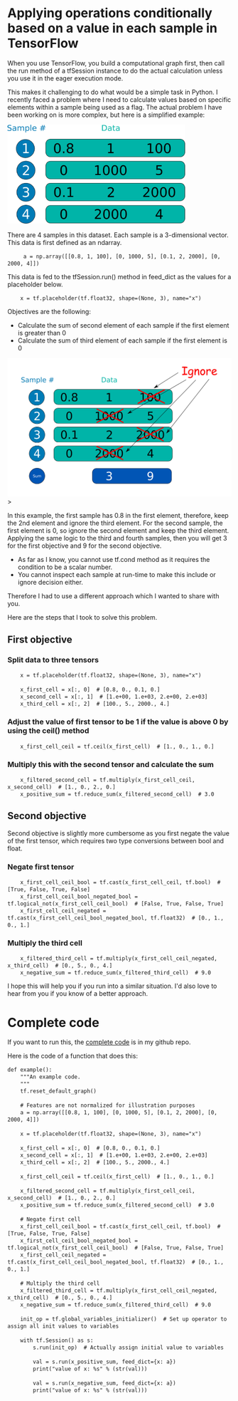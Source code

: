 # Applying operations conditionally based on a value in each sample in TensorFlow

When you use TensorFlow, you build a computational graph first, then call the run method of a tfSession instance
 to do the actual calculation unless you use it in the eager execution mode.
 
 This makes it challenging to do what would be a simple task in Python.  I recently faced a problem where I need to calculate values based on specific elements within a sample being used as a flag.  The actual problem I have been working on is more complex, but here is a simplified example:

<img src="../assets/images/conditional_1.jpg" width="400px">

There are 4 samples in this dataset.
Each sample is a 3-dimensional vector.
This data is first defined as an ndarray. 
```
     a = np.array([[0.8, 1, 100], [0, 1000, 5], [0.1, 2, 2000], [0, 2000, 4]])
```
This data is fed to the tfSession.run() method in feed_dict as the values for a placeholder below.
```
    x = tf.placeholder(tf.float32, shape=(None, 3), name="x")
```

Objectives are the following:

* Calculate the sum of second element of each sample if the first element is greater than 0
* Calculate the sum of third element of each sample if the first element is 0

<img src="../assets/images/conditional_2.jpg"  width="600px">>

In this example, the first sample has 0.8 in the first element, therefore, keep the 2nd element and ignore the third element.
For the second sample, the first element is 0, so ignore the second element and keep the third element.
Applying the same logic to the third and fourth samples, then you will get 3 for the first objective and 9 for the second objective.

* As far as I know, you cannot use tf.cond method as it requires the condition to be a scalar number.
* You cannot inspect each sample at run-time to make this include or ignore decision either.

Therefore I had to use a different approach which I wanted to share with you.  

Here are the steps that I took to solve this problem.

## First objective
### Split data to three tensors
```
    x = tf.placeholder(tf.float32, shape=(None, 3), name="x")

    x_first_cell = x[:, 0]  # [0.8, 0., 0.1, 0.]
    x_second_cell = x[:, 1]  # [1.e+00, 1.e+03, 2.e+00, 2.e+03]
    x_third_cell = x[:, 2]  # [100., 5., 2000., 4.]
```

### Adjust the value of first tensor to be 1 if the value is above 0 by using the ceil() method
```
    x_first_cell_ceil = tf.ceil(x_first_cell)  # [1., 0., 1., 0.]

```

### Multiply this with the second tensor and calculate the sum
```
    x_filtered_second_cell = tf.multiply(x_first_cell_ceil, x_second_cell)  # [1., 0., 2., 0.]
    x_positive_sum = tf.reduce_sum(x_filtered_second_cell)  # 3.0
```

## Second objective
Second objective is slightly more cumbersome as you first negate the value of the first tensor, which requires two type conversions between bool and float.

### Negate first tensor
```
    x_first_cell_ceil_bool = tf.cast(x_first_cell_ceil, tf.bool)  # [True, False, True, False]
    x_first_cell_ceil_bool_negated_bool = tf.logical_not(x_first_cell_ceil_bool)  # [False, True, False, True]
    x_first_cell_ceil_negated = tf.cast(x_first_cell_ceil_bool_negated_bool, tf.float32)  # [0., 1., 0., 1.]
```

### Multiply the third cell
```
    x_filtered_third_cell = tf.multiply(x_first_cell_ceil_negated, x_third_cell)  # [0., 5., 0., 4.]
    x_negative_sum = tf.reduce_sum(x_filtered_third_cell)  # 9.0
```

I hope this will help you if you run into a similar situation.  I'd also love to hear from you if you know of a better approach.


# Complete code
If you want to run this, the [complete code](https://github.com/hideyukiinada/examples/blob/master/tensorflow/conditional_2) is in my github repo.

Here is the code of a function that does this:
```
def example():
    """An example code.
    """
    tf.reset_default_graph()

    # Features are not normalized for illustration purposes
    a = np.array([[0.8, 1, 100], [0, 1000, 5], [0.1, 2, 2000], [0, 2000, 4]])

    x = tf.placeholder(tf.float32, shape=(None, 3), name="x")

    x_first_cell = x[:, 0]  # [0.8, 0., 0.1, 0.]
    x_second_cell = x[:, 1]  # [1.e+00, 1.e+03, 2.e+00, 2.e+03]
    x_third_cell = x[:, 2]  # [100., 5., 2000., 4.]

    x_first_cell_ceil = tf.ceil(x_first_cell)  # [1., 0., 1., 0.]

    x_filtered_second_cell = tf.multiply(x_first_cell_ceil, x_second_cell)  # [1., 0., 2., 0.]
    x_positive_sum = tf.reduce_sum(x_filtered_second_cell)  # 3.0

    # Negate first cell
    x_first_cell_ceil_bool = tf.cast(x_first_cell_ceil, tf.bool)  # [True, False, True, False]
    x_first_cell_ceil_bool_negated_bool = tf.logical_not(x_first_cell_ceil_bool)  # [False, True, False, True]
    x_first_cell_ceil_negated = tf.cast(x_first_cell_ceil_bool_negated_bool, tf.float32)  # [0., 1., 0., 1.]

    # Multiply the third cell
    x_filtered_third_cell = tf.multiply(x_first_cell_ceil_negated, x_third_cell)  # [0., 5., 0., 4.]
    x_negative_sum = tf.reduce_sum(x_filtered_third_cell)  # 9.0

    init_op = tf.global_variables_initializer()  # Set up operator to assign all init values to variables

    with tf.Session() as s:
        s.run(init_op)  # Actually assign initial value to variables

        val = s.run(x_positive_sum, feed_dict={x: a})
        print("value of x: %s" % (str(val)))

        val = s.run(x_negative_sum, feed_dict={x: a})
        print("value of x: %s" % (str(val)))
```
